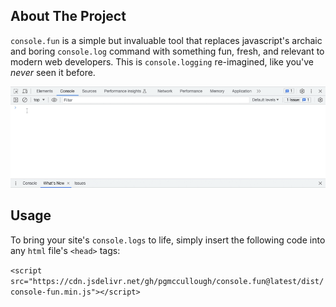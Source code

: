 ## About The Project
`console.fun` is a simple but invaluable tool that replaces javascript's archaic and boring `console.log` command with something fun, fresh, and relevant to modern web developers. This is `console.logging` re-imagined, like you've *never* seen it before.

![Demonstrating colorful, animated text in a browser's console](./public/console-fun-demo.gif?raw=true "Not your grandmother's console.logs")

## Usage
To bring your site's `console.logs` to life, simply insert the following code into any `html` file's  `<head>` tags:

`<script src="https://cdn.jsdelivr.net/gh/pgmccullough/console.fun@latest/dist/console-fun.min.js"></script>`
